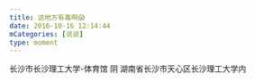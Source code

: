 ```yaml
---
title: 这地方有毒啊😱
date: 2016-10-16 12:14:44
mCategories: [说说]
type: moment
---
```


<div id="pics-20161016121444"></div>

<script src="/lib/moment/pics.js"></script>
<script>
var data = [
    {"link": "2016-10-16_000000.jpeg", "type": "shuoshuo"},
    {"link": "2016-10-16_000001.jpeg", "type": "shuoshuo"},
    {"link": "2016-10-16_000002.jpeg", "type": "shuoshuo"}
];
picsRender(data, "pics-20161016121444");
</script>

长沙市长沙理工大学-体育馆 阴
湖南省长沙市天心区长沙理工大学内

